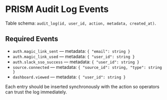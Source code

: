 # PRISM Audit Log Events

Table schema: `audit_log(id, user_id, action, metadata, created_at)`.

## Required Events
- `auth.magic_link_sent` — metadata: `{ "email": string }`
- `auth.magic_link_used` — metadata: `{ "user_id": string }`
- `auth.slack_sso_success` — metadata: `{ "user_id": string }`
- `source.connected` — metadata: `{ "source_id": string, "type": string }`
- `dashboard.viewed` — metadata: `{ "user_id": string }`

Each entry should be inserted synchronously with the action so operators can trust the log immediately.
